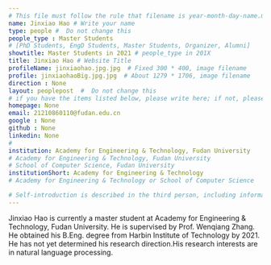 ```yaml
---
# This file must follow the rule that filename is year-month-day-name.md .
name: Jinxiao Hao # Write your name
type: people #  Do not change this
people_type : Master Students
# [PhD Students, EngD Students, Master Students, Organizer, Alumni]
showtitle: Master Students in 2021 # people_type in 201X
title: Jinxiao Hao # Website Title
profileName: jinxiaohao.jpg.jpg  # Fixed 300 * 400, image filename
profile: jinxiaohaoBig.jpg.jpg  # About 1279 * 1706, image filename
direction : None
layout: peoplepost  #  Do not change this
# if you have the items listed below, please write here; if not, please write None.
homepage: None
email: 21210860110@fudan.edu.cn
google : None
github : None
linkedin: None
# 
institution: Academy for Engineering & Technology, Fudan University
# Academy for Engineering & Technology, Fudan University
# School of Computer Science, Fudan University
institutionShort: Academy for Engineering & Technology
# Academy for Engineering & Technology or School of Computer Science

# Self-introduction is described in the third person, including information such as educational experience
---
```


Jinxiao Hao is currently a master student at Academy for Engineering & Technology, Fudan University. He is supervised by Prof. Wenqiang Zhang. He obtained his B.Eng. degree from Harbin Institute of Technology by 2021. He has not yet determined his research direction.His research interests are in natural language processing.




 

